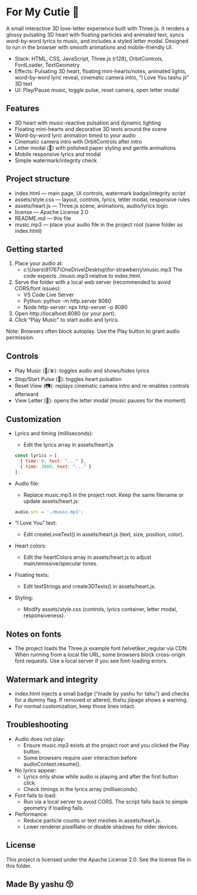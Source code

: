 # For My Cutie 💖

A small interactive 3D love-letter experience built with Three.js. It renders a glossy pulsating 3D heart with floating particles and animated text, syncs word-by-word lyrics to music, and includes a styled letter modal. Designed to run in the browser with smooth animations and mobile-friendly UI.

- Stack: HTML, CSS, JavaScript, Three.js (r128), OrbitControls, FontLoader, TextGeometry
- Effects: Pulsating 3D heart, floating mini-hearts/notes, animated lights, word-by-word lyric reveal, cinematic camera intro, “I Love You tashu jii” 3D text
- UI: Play/Pause music, toggle pulse, reset camera, open letter modal

## Features
- 3D heart with music-reactive pulsation and dynamic lighting
- Floating mini-hearts and decorative 3D texts around the scene
- Word-by-word lyric animation timed to your audio
- Cinematic camera intro with OrbitControls after intro
- Letter modal (💌) with polished paper styling and gentle animations
- Mobile responsive lyrics and modal
- Simple watermark/integrity check

## Project structure
- index.html — main page, UI controls, watermark badge/integrity script
- assets/style.css — layout, controls, lyrics, letter modal, responsive rules
- assets/heart.js — Three.js scene, animations, audio/lyrics logic
- license — Apache License 2.0
- README.md — this file
- music.mp3 — place your audio file in the project root (same folder as index.html)

## Getting started
1. Place your audio at:
   - c:\Users\91767\OneDrive\Desktop\for-strawberry\music.mp3
   The code expects ./music.mp3 relative to index.html.
2. Serve the folder with a local web server (recommended to avoid CORS/font issues):
   - VS Code Live Server
   - Python: python -m http.server 8080
   - Node http-server: npx http-server -p 8080
3. Open http://localhost:8080 (or your port).
4. Click “Play Music” to start audio and lyrics.

Note: Browsers often block autoplay. Use the Play button to grant audio permission.

## Controls
- Play Music (🎵/⏸️): toggles audio and shows/hides lyrics
- Stop/Start Pulse (💓): toggles heart pulsation
- Reset View (📷): replays cinematic camera intro and re-enables controls afterward
- View Letter (💌): opens the letter modal (music pauses for the moment)

## Customization
- Lyrics and timing (milliseconds):
  - Edit the lyrics array in assets/heart.js
  ```javascript
  const lyrics = [
    { time: 0, text: "..." },
    { time: 2000, text: "..." }
  ];
  ```

- Audio file:
  - Replace music.mp3 in the project root. Keep the same filename or update assets/heart.js:
  ```javascript
  audio.src = './music.mp3';
  ```

- “I Love You” text:
  - Edit createLoveText() in assets/heart.js (text, size, position, color).

- Heart colors:
  - Edit the heartColors array in assets/heart.js to adjust main/emissive/specular tones.

- Floating texts:
  - Edit textStrings and create3DTexts() in assets/heart.js.

- Styling:
  - Modify assets/style.css (controls, lyrics container, letter modal, responsiveness).

## Notes on fonts
- The project loads the Three.js example font helvetiker_regular via CDN. When running from a local file URL, some browsers block cross-origin font requests. Use a local server if you see font-loading errors.

## Watermark and integrity
- index.html injects a small badge (“made by yashu for tahu”) and checks for a dummy flag. If removed or altered, thshu jiipage shows a warning.
- For normal customization, keep those lines intact.

## Troubleshooting
- Audio does not play:
  - Ensure music.mp3 exists at the project root and you clicked the Play button.
  - Some browsers require user interaction before audioContext.resume().
- No lyrics appear:
  - Lyrics only show while audio is playing and after the first button click.
  - Check timings in the lyrics array (milliseconds).
- Font fails to load:
  - Run via a local server to avoid CORS. The script falls back to simple geometry if loading fails.
- Performance:
  - Reduce particle counts or text meshes in assets/heart.js.
  - Lower renderer pixelRatio or disable shadows for older devices.

## License
This project is licensed under the Apache License 2.0. See the license file in this folder.

## Made By yashu 😚
